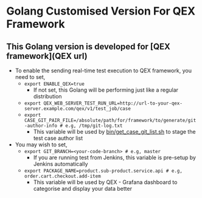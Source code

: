 # Golang Customised Version For QEX Framework
## This Golang version is developed for [QEX framework](QEX url)
* To enable the sending real-time test execution to QEX framework, you need to set,
    * `export ENABLE_QEX=true`
        * If not set, this Golang will be performing just like a regular distribution
    * `export QEX_WEB_SERVER_TEST_RUN_URL=http://url-to-your-qex-server.example.com/qex/v1/test_job/case`
    * `export CASE_GIT_PAIR_FILE=/absolute/path/for/framework/to/generate/git-author-info # e.g, /tmp/git-log.txt`
        * This variable will be used by [bin/get_case_git_list.sh](bin/get_case_git_list.sh) to stage the test case author list
* You may wish to set,
    * `export GIT_BRANCH=<your-code-branch> # e.g, master`
        * If you are running test from Jenkins, this variable is pre-setup by Jenkins automatically
    * `export PACKAGE_NAME=product.sub-product.service.api # e.g, order.cart.checkout.add-item`
        * This variable will be used by QEX - Grafana dashboard to categorise and display your data better